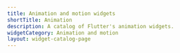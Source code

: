 ```yaml
---
title: Animation and motion widgets
shortTitle: Animation
description: A catalog of Flutter's animation widgets.
widgetCategory: Animation and motion
layout: widget-catalog-page
---
```

